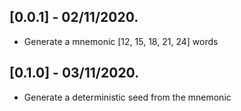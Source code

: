 ## [0.0.1] - 02/11/2020.

* Generate a mnemonic [12, 15, 18, 21, 24] words

## [0.1.0] - 03/11/2020.

* Generate a deterministic seed from the mnemonic
